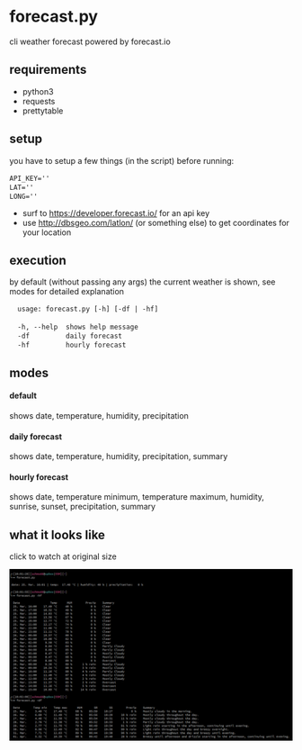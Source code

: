 # forecast.py
cli weather forecast powered by forecast.io

## requirements
- python3
- requests
- prettytable 

## setup
you have to setup a few things (in the script) before running:
```
API_KEY='' 
LAT=''
LONG=''
```
- surf to https://developer.forecast.io/ for an api key
- use http://dbsgeo.com/latlon/ (or something else) to get coordinates for your location

## execution
by default (without passing any args) the current weather is shown, see modes for detailed explanation
```
  usage: forecast.py [-h] [-df | -hf]
  
  -h, --help  shows help message
  -df         daily forecast
  -hf         hourly forecast
```

## modes
#### default
shows date, temperature, humidity, precipitation
 
#### daily forecast
shows date, temperature, humidity, precipitation, summary

#### hourly forecast
shows date, temperature minimum, temperature maximum, humidity, sunrise, sunset, precipitation, summary

## what it looks like
click to watch at original size

![preview](what_it_looks_like.png?raw=true)
